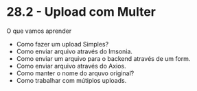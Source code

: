 # 28.2 - Upload com Multer

O que vamos aprender

* Como fazer um upload Simples?
* Como enviar arquivo através do Imsonia.
* Como enviar um arquivo para o backend através de um form.
* Como enviar arquivo através do Axios.
* Como manter o nome do arquvo original?
* Como trabalhar com mútiplos uploads.
